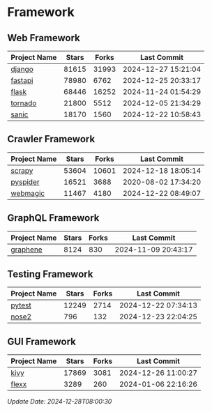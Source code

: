 # Framework

## Web Framework
| Project Name | Stars | Forks | Last Commit |
| ------------ | ----- | ----- | ----------- |
| [django](https://github.com/django/django) | 81615 | 31993 | 2024-12-27 15:21:04 |
| [fastapi](https://github.com/fastapi/fastapi) | 78980 | 6762 | 2024-12-25 20:33:17 |
| [flask](https://github.com/pallets/flask) | 68446 | 16252 | 2024-11-24 01:54:29 |
| [tornado](https://github.com/tornadoweb/tornado) | 21800 | 5512 | 2024-12-05 21:34:29 |
| [sanic](https://github.com/sanic-org/sanic) | 18170 | 1560 | 2024-12-22 10:58:43 |

## Crawler Framework
| Project Name | Stars | Forks | Last Commit |
| ------------ | ----- | ----- | ----------- |
| [scrapy](https://github.com/scrapy/scrapy) | 53604 | 10601 | 2024-12-18 18:05:14 |
| [pyspider](https://github.com/binux/pyspider) | 16521 | 3688 | 2020-08-02 17:34:20 |
| [webmagic](https://github.com/code4craft/webmagic) | 11467 | 4180 | 2024-12-22 08:49:07 |

## GraphQL Framework
| Project Name | Stars | Forks | Last Commit |
| ------------ | ----- | ----- | ----------- |
| [graphene](https://github.com/graphql-python/graphene) | 8124 | 830 | 2024-11-09 20:43:17 |

## Testing Framework
| Project Name | Stars | Forks | Last Commit |
| ------------ | ----- | ----- | ----------- |
| [pytest](https://github.com/pytest-dev/pytest) | 12249 | 2714 | 2024-12-22 07:34:13 |
| [nose2](https://github.com/nose-devs/nose2) | 796 | 132 | 2024-12-23 22:04:25 |

## GUI Framework
| Project Name | Stars | Forks | Last Commit |
| ------------ | ----- | ----- | ----------- |
| [kivy](https://github.com/kivy/kivy) | 17869 | 3081 | 2024-12-26 11:00:27 |
| [flexx](https://github.com/flexxui/flexx) | 3289 | 260 | 2024-01-06 22:16:26 |

*Update Date: 2024-12-28T08:00:30*